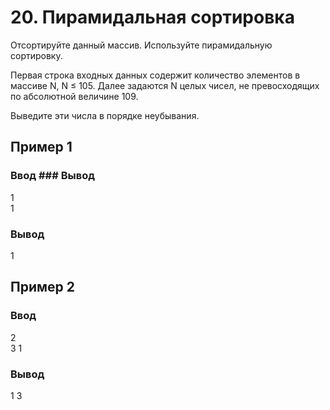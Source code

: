 # 20. Пирамидальная сортировка

Отсортируйте данный массив. Используйте пирамидальную сортировку.

Первая строка входных данных содержит количество элементов в массиве N, N ≤ 105. Далее задаются N целых чисел, не превосходящих по абсолютной величине 109.

Выведите эти числа в порядке неубывания.
## Пример 1
### Ввод ### Вывод
1  
1
### Вывод
1 
## Пример 2
### Ввод
2  
3 1
### Вывод
1 3 
